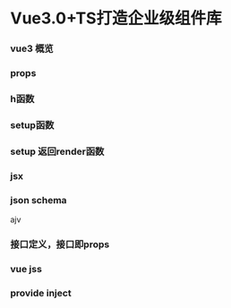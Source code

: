 # Vue3.0+TS打造企业级组件库


### vue3 概览



### props




### h函数


### setup函数



### setup 返回render函数



### jsx




### json schema

ajv






### 接口定义，接口即props






### vue jss




### provide inject

